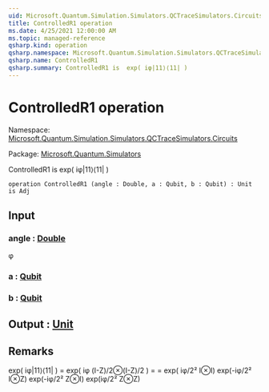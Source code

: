 ```yaml
---
uid: Microsoft.Quantum.Simulation.Simulators.QCTraceSimulators.Circuits.ControlledR1
title: ControlledR1 operation
ms.date: 4/25/2021 12:00:00 AM
ms.topic: managed-reference
qsharp.kind: operation
qsharp.namespace: Microsoft.Quantum.Simulation.Simulators.QCTraceSimulators.Circuits
qsharp.name: ControlledR1
qsharp.summary: ControlledR1 is  exp( iφ|11⟩⟨11| )
---
```


# ControlledR1 operation

Namespace: [Microsoft.Quantum.Simulation.Simulators.QCTraceSimulators.Circuits](xref:Microsoft.Quantum.Simulation.Simulators.QCTraceSimulators.Circuits)

Package: [Microsoft.Quantum.Simulators](https://nuget.org/packages/Microsoft.Quantum.Simulators)


ControlledR1 is  exp( iφ|11⟩⟨11| )

```qsharp
operation ControlledR1 (angle : Double, a : Qubit, b : Qubit) : Unit is Adj
```


## Input

### angle : [Double](xref:microsoft.quantum.qsharp.valueliterals#double-literals)

φ


### a : [Qubit](xref:microsoft.quantum.qsharp.valueliterals#qubit-literals)




### b : [Qubit](xref:microsoft.quantum.qsharp.valueliterals#qubit-literals)





## Output : [Unit](xref:microsoft.quantum.qsharp.valueliterals#unit-literal)



## Remarks

exp( iφ|11⟩⟨11| ) = exp( iφ (I-Z)/2⊗(I-Z)/2 ) == exp( iφ/2² I⊗I) exp(-iφ/2² I⊗Z) exp(-iφ/2² Z⊗I) exp(iφ/2² Z⊗Z)
